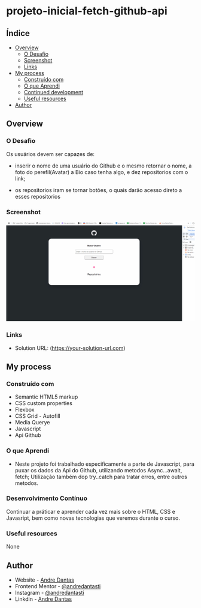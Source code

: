 # projeto-inicial-fetch-github-api

## Índice

- [Overview](#overview)
  - [O Desafio](#O-Desafio)
  - [Screenshot](#screenshot)
  - [Links](#links)
- [My process](#my-process)
  - [Construído com](#Construído-Com)
  - [O que Aprendi](#what-i-learned)
  - [Continued development](#continued-development)
  - [Useful resources](#useful-resources)
- [Author](#author)

## Overview

### O Desafio

Os usuários devem ser capazes de:

- inserir o nome de uma usuário do Github e o mesmo retornar o nome, a foto do perefil(Avatar) a Bio caso tenha algo, e dez repositorios com o link;

- os repositorios iram se tornar botões, o quais darão acesso direto a esses repositorios

### Screenshot

![](./src/images/animacao.gif)


### Links

- Solution URL: (https://your-solution-url.com)

## My process

### Construído com

- Semantic HTML5 markup
- CSS custom properties
- Flexbox
- CSS Grid - Autofill
- Media Querye
- Javascript
- Api Github

### O que Aprendi

- Neste projeto foi trabalhado especificamente a parte de Javascript, para puxar os dados da Api do Github, utilizando metodos Async...await, fetch; Utilização também dop try..catch para tratar erros, entre outros metodos.

### Desenvolvimento Contínuo

Continuar a práticar e aprender cada vez mais sobre o HTML, CSS e Javasript, bem como novas tecnologias que veremos durante o curso.


### Useful resources

None

## Author

- Website - [Andre Dantas](https://github.com/andredantasti)
- Frontend Mentor - [@andredantasti](https://www.frontendmentor.io/profile/andredantasti)
- Instagram - [@andredantasti](https://www.instagram.com/andredantasti)
- Linkdin - [Andre Dantas](https://www.linkedin.com/in/andre-dantas-84b370366/)